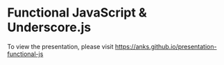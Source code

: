 # Functional JavaScript & Underscore.js

To view the presentation, please visit <https://anks.github.io/presentation-functional-js>
